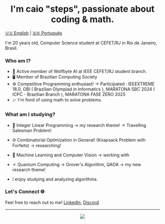 <h1 align='Center'> I'm caio "steps", passionate about coding & math. </h1>

[🇺🇸 English](#english) | [🇧🇷 Português](#português)

I'm 20 years old, Computer Science student at CEFET/RJ in Rio de Janeiro, Brasil.

### Who am I?

- 🐺 Active member of Wolfbyte AI at IEEE CEFET/RJ student branch.
- 🖥️ Member of Brazilian Computing Society
- ⚙️ Competitive Programming enthusiast!
        -> Participated : IEEEXTREME 18.0, OBI ( Brazilian Olympiad in Informatics ), MARATONA SBC 2024 ( ICPC - Brazilian Branch ), MARATONA FASE ZERO 2025
- 📈 I'm fond of using math to solve problems.

### What am I studying?

- 🧪 Integer Linear Programming -> my research theme!
        -> Travelling Salesman Problem!
- 🌐 Combinatorial Optimization in General! (Knapsack Problem with Forfeits) -> researching!
- 🤖 Machine Learning and Computer Vision -> working with
- ⚛️ Quantum Computing
        -> Grover's Algorithm, QAOA -> my new research theme!

- I enjoy studying and analyzing algorithms.

### Let's Connect 🌐

Feel free to reach out to me! [LinkedIn](https://linkedin.com/in/caio-torkst), [Discord](https://discord.com/users/236648689915920385)

---

<p align="center">
  <a href="https://skillicons.dev">
    <img src="https://skillicons.dev/icons?i=cpp,python,java,matlab,c" />
  </a>
</p>
